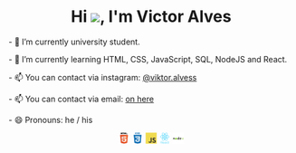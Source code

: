 <h1 align="center">Hi <img src="https://raw.githubusercontent.com/kaueMarques/kaueMarques/master/hi.gif" width="30px">, I'm Victor Alves</h1>

<p>- 🔭 I’m currently university student.</p>
<p>- 🌱 I’m currently learning HTML, CSS, JavaScript, SQL, NodeJS and React.</p>
<p>- 📫 You can contact via instagram: <a href="https://www.instagram.com/viktor.alvess/">@viktor.alvess</a></p>
<p>- 📫  You can contact via email: <a href="mailto:victoralvesrdias@gmail.com">on here</a></p>
<p>- 😄 Pronouns: he / his</p>

<p align="center">
<img src="https://raw.githubusercontent.com/devicons/devicon/master/icons/html5/html5-original-wordmark.svg" alt="html5"  width="20" height="20"/>
<img src="https://raw.githubusercontent.com/devicons/devicon/master/icons/css3/css3-plain-wordmark.svg" alt="css3"  width="20" height="20"/>
<img src="https://raw.githubusercontent.com/devicons/devicon/master/icons/javascript/javascript-original.svg" alt="javascript" width="20" height="20"/>
<img src="https://raw.githubusercontent.com/devicons/devicon/master/icons/react/react-original-wordmark.svg" alt="react" width="20" height="20"/>
<img src="https://raw.githubusercontent.com/devicons/devicon/master/icons/nodejs/nodejs-original-wordmark.svg" alt="nodejs" width="20" height="20"/></p><p align="center">
</p>
